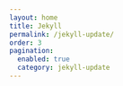 ```yaml
---
layout: home
title: Jekyll
permalink: /jekyll-update/
order: 3
pagination: 
  enabled: true
  category: jekyll-update
---
```

